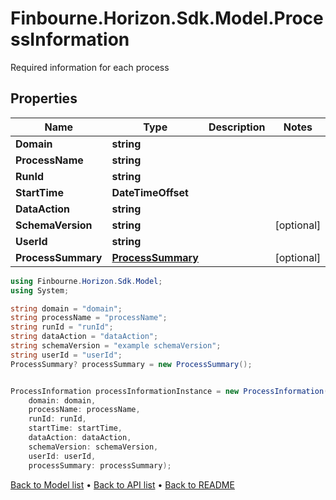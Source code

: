 # Finbourne.Horizon.Sdk.Model.ProcessInformation
Required information for each process

## Properties

Name | Type | Description | Notes
------------ | ------------- | ------------- | -------------
**Domain** | **string** |  | 
**ProcessName** | **string** |  | 
**RunId** | **string** |  | 
**StartTime** | **DateTimeOffset** |  | 
**DataAction** | **string** |  | 
**SchemaVersion** | **string** |  | [optional] 
**UserId** | **string** |  | 
**ProcessSummary** | [**ProcessSummary**](ProcessSummary.md) |  | [optional] 

```csharp
using Finbourne.Horizon.Sdk.Model;
using System;

string domain = "domain";
string processName = "processName";
string runId = "runId";
string dataAction = "dataAction";
string schemaVersion = "example schemaVersion";
string userId = "userId";
ProcessSummary? processSummary = new ProcessSummary();


ProcessInformation processInformationInstance = new ProcessInformation(
    domain: domain,
    processName: processName,
    runId: runId,
    startTime: startTime,
    dataAction: dataAction,
    schemaVersion: schemaVersion,
    userId: userId,
    processSummary: processSummary);
```

[Back to Model list](../README.md#documentation-for-models) &#8226; [Back to API list](../README.md#documentation-for-api-endpoints) &#8226; [Back to README](../README.md)
